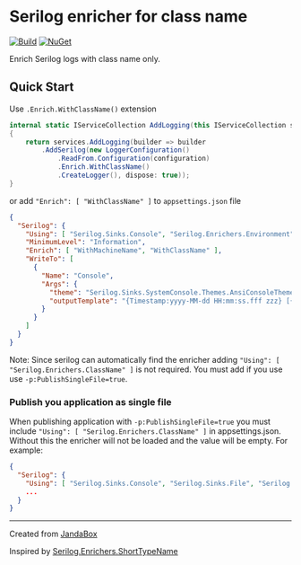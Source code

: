 # Serilog enricher for class name

[![Build](https://github.com/Jandini/serilog-enrichers-classname/actions/workflows/build.yml/badge.svg)](https://github.com/Jandini/serilog-enrichers-classname/actions/workflows/build.yml)
[![NuGet](https://github.com/Jandini/serilog-enrichers-classname/actions/workflows/nuget.yml/badge.svg)](https://github.com/Jandini/serilog-enrichers-classname/actions/workflows/nuget.yml)

Enrich Serilog logs with class name only.

## Quick Start

Use `.Enrich.WithClassName()` extension

```c#
internal static IServiceCollection AddLogging(this IServiceCollection services, IConfiguration configuration)
{
    return services.AddLogging(builder => builder
        .AddSerilog(new LoggerConfiguration()
            .ReadFrom.Configuration(configuration)
            .Enrich.WithClassName()
            .CreateLogger(), dispose: true));
}
```   

or add `"Enrich": [ "WithClassName" ]` to `appsettings.json` file

```json
{
  "Serilog": {
    "Using": [ "Serilog.Sinks.Console", "Serilog.Enrichers.Environment" ],
    "MinimumLevel": "Information",
    "Enrich": [ "WithMachineName", "WithClassName" ],
    "WriteTo": [
      {
        "Name": "Console",
        "Args": {
          "theme": "Serilog.Sinks.SystemConsole.Themes.AnsiConsoleTheme::Code, Serilog.Sinks.Console",
          "outputTemplate": "{Timestamp:yyyy-MM-dd HH:mm:ss.fff zzz} [{Level:u4}] [{MachineName}] [{ClassName}] {Message}{NewLine}{Exception}"
        }
      }
    ]
  }
}
```

Note: Since serilog can automatically find the enricher adding `"Using": [ "Serilog.Enrichers.ClassName" ]` is not required. You must add if you use use `-p:PublishSingleFile=true`.

### Publish you application as single file 

When publishing application with `-p:PublishSingleFile=true` you must include `"Using": [ "Serilog.Enrichers.ClassName" ]` in appsettings.json.
Without this the enricher will not be loaded and the value will be empty.
For example: 
```json
{
  "Serilog": {
    "Using": [ "Serilog.Sinks.Console", "Serilog.Sinks.File", "Serilog.Enrichers.Environment", "Serilog.Enrichers.ClassName" ],
    ...
  }
}
```
---
Created from [JandaBox](https://github.com/Jandini/JandaBox)

Inspired by [Serilog.Enrichers.ShortTypeName](https://github.com/James-LG/serilog-enrichers-shorttypename)
